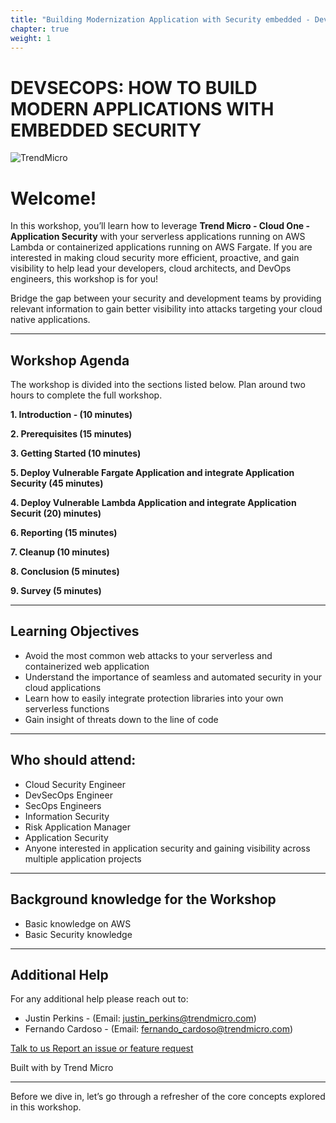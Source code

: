 ```yaml
---
title: "Building Modernization Application with Security embedded - DevSecOps"
chapter: true
weight: 1
---
```

# DEVSECOPS: HOW TO BUILD MODERN APPLICATIONS WITH EMBEDDED SECURITY 

![TrendMicro](/images/logo.png)

# Welcome!

In this workshop, you’ll learn how to leverage **Trend Micro - Cloud One - Application Security** with your serverless applications running on AWS Lambda or containerized applications running on AWS Fargate. If you are interested in making cloud security more efficient, proactive, and gain visibility to help lead your developers, cloud architects, and DevOps engineers, this workshop is for you!


Bridge the gap between your security and development teams by providing relevant information to gain better visibility into attacks targeting your cloud native applications.

 
--------

## Workshop Agenda 

The workshop is divided into the sections listed below. Plan around two hours to complete the full workshop.


<span style="color: #4e3eb1;"><i class='fas fa-check fa-xs'></i></span> <b> 1. Introduction - (10 minutes)</b> 

<span style="color: #4e3eb1;"><i class='fas fa-check fa-xs'></i></span> <b> 2. Prerequisites (15 minutes)</b> 

<span style="color: #4e3eb1;"><i class='fas fa-check fa-xs'></i></span> <b> 3. Getting Started (10 minutes)</b> 

<span style="color: #4e3eb1;"><i class='fas fa-check fa-xs'></i></span> <b> 5. Deploy Vulnerable Fargate Application and integrate Application Security (45 minutes)</b>

<span style="color: #4e3eb1;"><i class='fas fa-check fa-xs'></i></span> <b> 4. Deploy Vulnerable Lambda Application and integrate Application Securit (20) minutes)</b>

<span style="color: #4e3eb1;"><i class='fas fa-check fa-xs'></i></span> <b> 6. Reporting  (15 minutes)</b>

<span style="color: #4e3eb1;"><i class='fas fa-check fa-xs'></i></span> <b> 7. Cleanup (10 minutes)</b>

<span style="color: #4e3eb1;"><i class='fas fa-check fa-xs'></i></span> <b> 8. Conclusion (5 minutes)</b>

<span style="color: #4e3eb1;"><i class='fas fa-check fa-xs'></i></span> <b> 9. Survey (5 minutes)</b>

--------

## Learning Objectives
- Avoid the most common web attacks to your serverless and containerized web application
- Understand the importance of seamless and automated security in your cloud applications
- Learn how to easily integrate protection libraries into your own serverless functions
- Gain insight of threats down to the line of code 

--------

## Who should attend:
- Cloud Security Engineer
- DevSecOps Engineer
- SecOps Engineers
- Information Security
- Risk Application Manager
- Application Security 
- Anyone interested in application security and gaining visibility across multiple application projects

--------


## Background knowledge for the Workshop
- Basic knowledge on AWS
- Basic Security knowledge

--------

## Additional Help
For any additional help please reach out to: 

- Justin Perkins - (Email: justin_perkins@trendmicro.com)
- Fernando Cardoso - (Email: fernando_cardoso@trendmicro.com)

<p>
<a  href="mailto:fernando_cardoso@trendmicro.com;justin_perkins@trendmicro.com?subject=Feedback Cloud One - Application Security Workshop"  target="_blank" rel="noopener noreferrer"  class="btn btn-default">  
  Talk to us
  <i class="fas fa-paper-plane"></i>
</a>

<a  href="https://github.com/JustinDPerkins/aws-modernization-with-cloud-one-application-security/issues/new" target="_blank" rel="noopener noreferrer"  class="btn btn-default">  
  <i class="fas fa-bug"></i>
  Report an issue or feature request
</a>
</p>
</li>
</ul>
<p>Built with <i class="far fa-heart" style="color: red;"></i> by Trend Micro</p>

--------

Before we dive in, let’s go through a refresher of the core concepts explored in this workshop.
